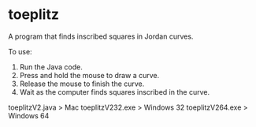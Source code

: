 # toeplitz
A program that finds inscribed squares in Jordan curves.

To use: 

1. Run the Java code.
2. Press and hold the mouse to draw a curve.
3. Release the mouse to finish the curve.
4. Wait as the computer finds squares inscribed in the curve.

toeplitzV2.java > Mac
toeplitzV232.exe > Windows 32
toeplitzV264.exe > Windows 64
